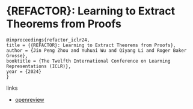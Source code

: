 # {REFACTOR}: Learning to Extract Theorems from Proofs

```
@inproceedings{refactor_iclr24,
title = {{REFACTOR}: Learning to Extract Theorems from Proofs},
author = {Jin Peng Zhou and Yuhuai Wu and Qiyang Li and Roger Baker Grosse},
booktitle = {The Twelfth International Conference on Learning Representations (ICLR)},
year = {2024}
}
```

links
- [openreview](https://openreview.net/forum?id=fgKjiVrm6u)
